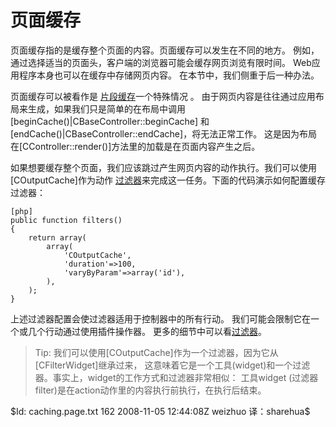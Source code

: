 页面缓存
============

页面缓存指的是缓存整个页面的内容。页面缓存可以发生在不同的地方。
例如，通过选择适当的页面头，客户端的浏览器可能会缓存网页浏览有限时间。 
Web应用程序本身也可以在缓存中存储网页内容。 在本节中，我们侧重于后一种办法。

页面缓存可以被看作是 [片段缓存](/doc/guide/caching.fragment)一个特殊情况 。
由于网页内容是往往通过应用布局来生成，如果我们只是简单的在布局中调用[beginCache()|CBaseController::beginCache]
和[endCache()|CBaseController::endCache]，将无法正常工作。
这是因为布局在[CController::render()]方法里的加载是在页面内容产生之后。

如果想要缓存整个页面，我们应该跳过产生网页内容的动作执行。我们可以使用[COutputCache]作为动作
[过滤器](/doc/guide/basics.controller#filter)来完成这一任务。下面的代码演示如何配置缓存过滤器：

~~~
[php]
public function filters()
{
	return array(
		array(
			'COutputCache',
			'duration'=>100,
			'varyByParam'=>array('id'),
		),
	);
}
~~~

上述过滤器配置会使过滤器适用于控制器中的所有行动。
我们可能会限制它在一个或几个行动通过使用插件操作器。
更多的细节中可以看[过滤器](/doc/guide/basics.controller#filter)。

> Tip: 我们可以使用[COutputCache]作为一个过滤器，因为它从[CFilterWidget]继承过来，
这意味着它是一个工具(widget)和一个过滤器。事实上，widget的工作方式和过滤器非常相似：
工具widget (过滤器filter)是在action动作里的内容执行前执行，在执行后结束。

<div class="revision">$Id: caching.page.txt 162 2008-11-05 12:44:08Z weizhuo 译：sharehua$</div>